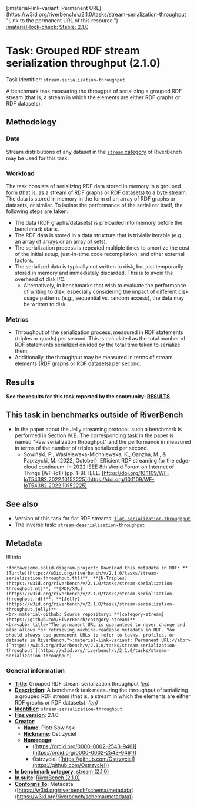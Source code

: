 <div markdown class="rb-top-buttons"><div markdown>[:material-link-variant: Permanent URL](https://w3id.org/riverbench/v/2.1.0/tasks/stream-serialization-throughput "Link to the permanent URL of this resource.")</div><div markdown><abbr title="This page corresponds to a stable release of RiverBench, so it cannot be edited. If you want to edit this page, go to the development version by selecting 'dev' from the version selector in the top navigation bar.">:material-lock-check: Stable: 2.1.0</abbr></div></div>

# Task: Grouped RDF stream serialization throughput (2.1.0)

Task identifier: `stream-serialization-throughput`

A benchmark task measuring the througput of serializing a grouped RDF stream (that is, a stream in which the elements are either RDF graphs or RDF datasets).

## Methodology

### Data

Stream distributions of any dataset in the [`stream` category](../../categories/stream/index.md) of RiverBench may be used for this task.

### Workload

The task consists of serializing RDF data stored in memory in a grouped form (that is, as a stream of RDF graphs or RDF datasets) to a byte stream. The data is stored in memory in the form of an array of RDF graphs or datasets, or similar. To isolate the performance of the serializer itself, the following steps are taken:

- The data (RDF graphs/datasets) is preloaded into memory before the benchmark starts.
- The RDF data is stored in a data structure that is trivially iterable (e.g., an array of arrays or an array of sets).
- The serialization process is repeated multiple times to amortize the cost of the initial setup, just-in-time code recompilation, and other external factors.
- The serialized data is typically not written to disk, but just temporarily stored in memory and immediately discarded. This is to avoid the overhead of disk I/O.
    - Alternatively, in benchmarks that wish to evaluate the performance of writing to disk, especially considering the impact of different disk usage patterns (e.g., sequential vs. random access), the data may be written to disk.

### Metrics

- Throughput of the serialization process, measured in RDF statements (triples or quads) per second. This is calculated as the total number of RDF statements serialized divided by the total time taken to serialize them.
- Additionally, the throughput may be measured in terms of stream elements (RDF graphs or RDF datasets) per second.

## Results

**See the results for this task reported by the community: [RESULTS](results.md).**

## This task in benchmarks outside of RiverBench

- In the paper about the Jelly streaming protocol, such a benchmark is performed in Section IV.B. The corresponding task in the paper is named "Raw serialization throughput" and the performance in measured in terms of the number of triples serialized per second.
    - Sowiński, P., Wasielewska-Michniewska, K., Ganzha, M., & Paprzycki, M. (2022, October). Efficient RDF streaming for the edge-cloud continuum. In 2022 IEEE 8th World Forum on Internet of Things (WF-IoT) (pp. 1-8). IEEE. [https://doi.org/10.1109/WF-IoT54382.2022.10152225](https://doi.org/10.1109/WF-IoT54382.2022.10152225)


## See also

- Version of this task for flat RDF streams: [`flat-serialization-throughput`](../flat-serialization-throughput/index.md)
- The inverse task: [`stream-deserialization-throughput`](../stream-deserialization-throughput/index.md)


## Metadata



!!! info

    :fontawesome-solid-diagram-project: Download this metadata in RDF: **[Turtle](https://w3id.org/riverbench/v/2.1.0/tasks/stream-serialization-throughput.ttl)**, **[N-Triples](https://w3id.org/riverbench/v/2.1.0/tasks/stream-serialization-throughput.nt)**, **[RDF/XML](https://w3id.org/riverbench/v/2.1.0/tasks/stream-serialization-throughput.rdf)**, **[Jelly](https://w3id.org/riverbench/v/2.1.0/tasks/stream-serialization-throughput.jelly)**
    <br>:material-github: Source repository: **[category-stream](https://github.com/RiverBench/category-stream)**
    <br><abbr title="The permanent URL is guaranteed to never change and also allows for retrieving machine-readable metadata in RDF. You should always use permanent URLs to refer to tasks, profiles, or datasets in RiverBench.">:material-link-variant: Permanent URL:</abbr> [`https://w3id.org/riverbench/v/2.1.0/tasks/stream-serialization-throughput`](https://w3id.org/riverbench/v/2.1.0/tasks/stream-serialization-throughput)



### General information

- **<abbr title="A name given to the resource.">Title</abbr>**: Grouped RDF stream serialization throughput _(<abbr title="English">en</abbr>)_
- **<abbr title="An account of the resource.">Description</abbr>**: A benchmark task measuring the throughput of serializing a grouped RDF stream (that is, a stream in which the elements are either RDF graphs or RDF datasets). _(<abbr title="English">en</abbr>)_
- **<abbr title="An unambiguous reference to the resource within a given context.">Identifier</abbr>**: `stream-serialization-throughput`
- **<abbr title="Version tag of an artifact">Has version</abbr>**: 2.1.0
- **<abbr title="An entity responsible for making the resource.">Creator</abbr>**: 
    - **<abbr title="A name for some thing.">Name</abbr>**: Piotr Sowiński
    - **<abbr title="A short informal nickname characterising an agent (includes login identifiers, IRC and other chat nicknames).">Nickname</abbr>**: Ostrzyciel
    - **<abbr title="This axiom needed so that Protege loads DCAT2 without errors.">Homepage</abbr>**:     
        -  ([https://orcid.org/0000-0002-2543-9461](https://orcid.org/0000-0002-2543-9461))
        - Ostrzyciel ([https://github.com/Ostrzyciel](https://github.com/Ostrzyciel))
- **<abbr title="Indicates that the subject (either a task or a profile) is in benchmark category. This property is functional (each task/profile must be in exactly one benchmark category).">In benchmark category</abbr>**: [stream (2.1.0)](https://w3id.org/riverbench/v/2.1.0/categories/stream)
- **<abbr title="Indicates the benchmark suite to which a dataset or profile belongs">In suite</abbr>**: [RiverBench (2.1.0)](https://w3id.org/riverbench/v/2.1.0)
- **<abbr title="An established standard to which the described resource conforms.">Conforms To</abbr>**: Metadata ([https://w3id.org/riverbench/schema/metadata](https://w3id.org/riverbench/schema/metadata))

